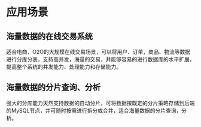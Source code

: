# 应用场景

## 海量数据的在线交易系统

适合电商、O2O的大规模在线交易场景，可以将用户、订单，商品、物流等数据进行分库分表，支持高并发，海量的交易，并能够容易的进行数据库的水平扩展，提高整个系统的并发能力、处理能力和存储能力。

## 海量数据的分片查询、分析

强大的分库能力天然支持数据的自动分片，可将数据按既定的分片策略存储到后端的MySQL节点，并可随时按需进行拆分或合并，适合海量数据的分片查询，分析。